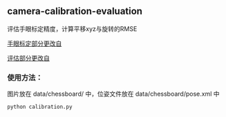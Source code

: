 ## camera-calibration-evaluation

评估手眼标定精度，计算平移xyz与旋转的RMSE

[手眼标定部分更改自](https://git.lug.ustc.edu.cn/GWDx/camera-calibration)

[评估部分更改自](https://github.com/ethz-asl/hand_eye_calibration)

### 使用方法：
图片放在 data/chessboard/ 中，位姿文件放在 data/chessboard/pose.xml 中

`python calibration.py`
